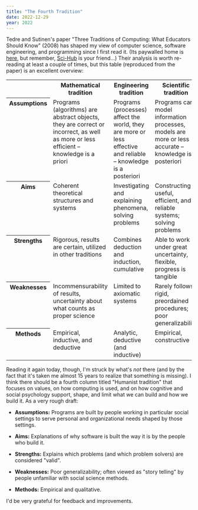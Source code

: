 ```yaml
---
title: "The Fourth Tradition"
date: 2022-12-29
year: 2022
---
```


Tedre and Sutinen's paper "Three Traditions of Computing: What Educators Should Know" (2008)
has shaped my view of computer science, software engineering, and programming
since I first read it.
(Its paywalled home is [here][doi], but remember, [Sci-Hub][sci-hub] is your friend…)
Their analysis is worth re-reading at least a couple of times,
but this table (reproduced from the paper)
is an excellent overview:

<table>
<tr>
  <th valign="top"></th>
  <th valign="top">Mathematical tradition</th>
  <th valign="top">Engineering tradition</th>
  <th valign="top">Scientific tradition</th>
</tr>
<tr>
  <th valign="top">Assumptions</th>
  <td valign="top">Programs (algorithms) are abstract objects, they are correct or incorrect, as well as more or less efficient – knowledge is a priori</td>
  <td valign="top">Programs (processes) affect the world, they are more or less effective and reliable – knowledge is a posteriori</td>
  <td valign="top">Programs can model information processes, models are more or less accurate – knowledge is a posteriori</td>
</tr>
<tr>
  <th valign="top">Aims</th>
  <td valign="top">Coherent theoretical structures and systems</td>
  <td valign="top">Investigating and explaining phenomena, solving problems</td>
  <td valign="top">Constructing useful, efficient, and reliable systems; solving problems</td>
</tr>
<tr>
  <th valign="top">Strengths</th>
  <td valign="top">Rigorous, results are certain, utilized in other traditions</td>
  <td valign="top">Combines deduction and induction, cumulative</td>
  <td valign="top">Able to work under great uncertainty, flexible, progress is tangible</td>
</tr>
<tr>
  <th valign="top">Weaknesses</th>
  <td valign="top">Incommensurability of results, uncertainty about what counts as proper science</td>
  <td valign="top">Limited to axiomatic systems</td>
  <td valign="top">Rarely follows rigid, preordained procedures; poor generalizability</td>
</tr>
<tr>
  <th valign="top">Methods</th>
  <td valign="top">Empirical, inductive, and deductive</td>
  <td valign="top">Analytic, deductive (and inductive)</td>
  <td valign="top">Empirical, constructive</td>
</tr>
</table>

Reading it again today,
though,
I'm struck by what's *not* there
(and by the fact that it's taken me almost 15 years to realize that something is missing).
I think there should be a fourth column titled "Humanist tradition"
that focuses on values,
on how computing is used,
and on how cognitive and social psychology support, shape, and limit
what we can build and how we build it.
As a very rough draft:

-   **Assumptions:**
    Programs are built by people working in particular social settings
    to serve personal and organizational needs shaped by those settings.

-   **Aims:**
    Explanations of why software is built the way it is by the people who build it.

-   **Strengths:**
    Explains which problems (and which problem solvers) are considered "valid".

-   **Weaknesses:**
    Poor generalizability;
    often viewed as "story telling" by people unfamiliar with social science methods.

-   **Methods:**
    Empirical and qualitative.

I'd be very grateful for feedback and improvements.

[doi]: https://doi.org/10.1080/08993400802332332
[sci-hub]: https://sci-hub.se/
